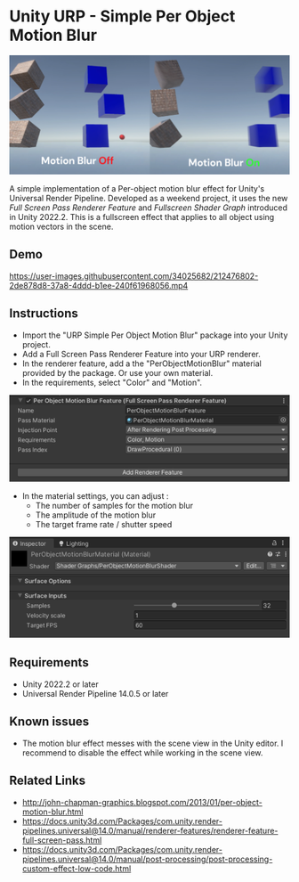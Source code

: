 # Unity URP - Simple Per Object Motion Blur

![example.png](Images/example.png)

A simple implementation of a Per-object motion blur effect for Unity's Universal Render Pipeline.
Developed as a weekend project, it uses the new _Full Screen Pass Renderer Feature_ and _Fullscreen Shader Graph_ introduced in Unity 2022.2.
This is a fullscreen effect that applies to all object using motion vectors in the scene.

## Demo

https://user-images.githubusercontent.com/34025682/212476802-2de878d8-37a8-4ddd-b1ee-240f61968056.mp4

## Instructions
* Import the "URP Simple Per Object Motion Blur" package into your Unity project.
* Add a Full Screen Pass Renderer Feature into your URP renderer.
* In the renderer feature, add a the "PerObjectMotionBlur" material provided by the package. Or use your own material.
* In the requirements, select "Color" and "Motion".

![renderFeature.png](Images/renderFeature.png)

* In the material settings, you can adjust : 
  * The number of samples for the motion blur
  * The amplitude of the motion blur
  * The target frame rate / shutter speed

![material.png](Images/material.png)

## Requirements
* Unity 2022.2 or later
* Universal Render Pipeline 14.0.5 or later

## Known issues
* The motion blur effect messes with the scene view in the Unity editor. I recommend to disable the effect while working in the scene view.

## Related Links
* http://john-chapman-graphics.blogspot.com/2013/01/per-object-motion-blur.html
* https://docs.unity3d.com/Packages/com.unity.render-pipelines.universal@14.0/manual/renderer-features/renderer-feature-full-screen-pass.html
* https://docs.unity3d.com/Packages/com.unity.render-pipelines.universal@14.0/manual/post-processing/post-processing-custom-effect-low-code.html
